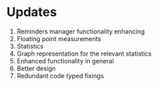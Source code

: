 # Updates

1. Reminders manager functionality enhancing
1. Floating point measurements
1. Statistics
1. Graph representation for the relevant statistics
1. Enhanced functionality in general
1. Better design
1. Redundant code typed fixings
